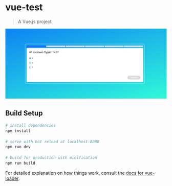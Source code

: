 # vue-test

> A Vue.js project

![скрин](https://github.com/helmetica/vue-test/raw/master/screens/screen1.PNG)

## Build Setup

``` bash
# install dependencies
npm install

# serve with hot reload at localhost:8080
npm run dev

# build for production with minification
npm run build
```

For detailed explanation on how things work, consult the [docs for vue-loader](http://vuejs.github.io/vue-loader).
